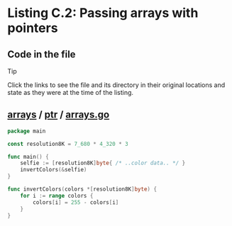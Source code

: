 # Listing C.2: Passing arrays with pointers

## Code in the file

> [!TIP]
> Click the links to see the file and its directory in their original locations and state as they were at the time of the listing.

## [arrays](https://github.com/inancgumus/gobyexample/blob/8e510a89013ea32318304e401088afa68358a176/arrays) / [ptr](https://github.com/inancgumus/gobyexample/blob/8e510a89013ea32318304e401088afa68358a176/arrays/ptr) / [arrays.go](https://github.com/inancgumus/gobyexample/blob/8e510a89013ea32318304e401088afa68358a176/arrays/ptr/arrays.go)

```go
package main

const resolution8K = 7_680 * 4_320 * 3

func main() {
	selfie := [resolution8K]byte{ /* ..color data.. */ }
	invertColors(&selfie)
}

func invertColors(colors *[resolution8K]byte) {
	for i := range colors {
		colors[i] = 255 - colors[i]
	}
}
```

